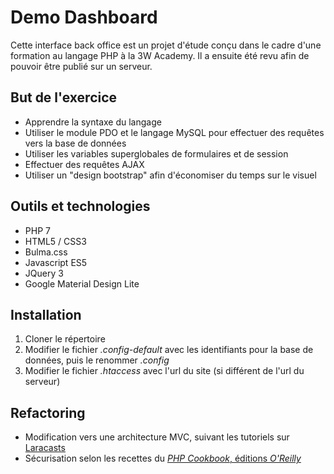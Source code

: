 # Demo Dashboard

Cette interface back office est un projet d'étude conçu dans le cadre d'une formation au langage PHP à la 3W Academy. Il a ensuite été revu afin de pouvoir être publié sur un serveur.

## But de l'exercice

- Apprendre la syntaxe du langage
- Utiliser le module PDO et le langage MySQL pour effectuer des requêtes vers la base de données
- Utiliser les variables superglobales de formulaires et de session
- Effectuer des requêtes AJAX
- Utiliser un "design bootstrap" afin d'économiser du temps sur le visuel

## Outils et technologies

- PHP 7
- HTML5 / CSS3
- Bulma.css
- Javascript ES5
- JQuery 3
- Google Material Design Lite

## Installation

1. Cloner le répertoire
2. Modifier le fichier *.config-default* avec les identifiants pour la base de données, puis le renommer *.config*
3. Modifier le fichier *.htaccess* avec l'url du site (si différent de l'url du serveur)


## Refactoring

- Modification vers une architecture MVC, suivant les tutoriels sur [Laracasts](https://laracasts.com/series/php-for-beginners)
- Sécurisation selon les recettes du [*PHP Cookbook*, éditions *O'Reilly*](http://shop.oreilly.com/product/9781565926813.do)



